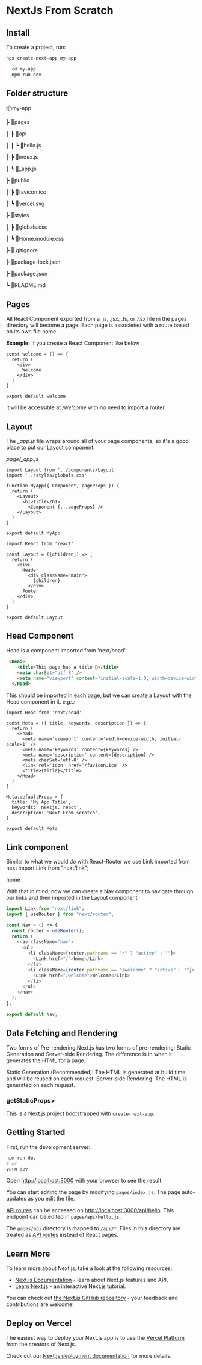 # NextJs From Scratch

## Install

To create a project, run:

```bash
npx create-next-app my-app

  cd my-app
  npm run dev
```

## Folder structure

📦my-app

┣ 📂pages

┃ ┣ 📂api

┃ ┃ ┗ 📜hello.js

┃ ┣ 📜index.js

┃ ┗ 📜_app.js

┣ 📂public

┃ ┣ 📜favicon.ico

┃ ┗ 📜vercel.svg

┣ 📂styles

┃ ┣ 📜globals.css

┃ ┗ 📜Home.module.css

┣ 📜.gitignore

┣ 📜package-lock.json

┣ 📜package.json

┗ 📜README.md

## Pages

All React Component exported from a .js, .jsx, .ts, or .tsx file in the pages directory will become a page. Each page is associeted with a route based on its own file name.

**Example:**
If you create a React Component like below

```JS
const welcome = () => {
  return (
    <div>
      Welcome
    </div>
  )
}

export default welcome

```

it will be accessible at _/welcome_ with no need to import a router

## Layout

The _\_app.js_ file wraps around all of your page components, so it's a good place to put our Layout component.

_page/\_app.js_

```JS
import Layout from '../components/Layout'
import '../styles/globals.css'

function MyApp({ Component, pageProps }) {
  return (
    <Layout>
      <h1>Title</h1>
        <Component {...pageProps} />
    </Layout>
  )
}

export default MyApp
```

```JS
import React from 'react'

const Layout = ({children}) => {
  return (
    <div>
      Header
        <div className="main">
          {children}
        </div>
      Footer
    </div>
  )
}

export default Layout
```

## Head Component

Head is a component imported from 'next/head'

```HTML
 <Head>
    <title>This page has a title 🤔</title>
    <meta charSet="utf-8" />
    <meta name="viewport" content="initial-scale=1.0, width=device-width" />
  </Head>
```

This should be imported in each page, but we can create a Layout with the Head component in it.
_e.g:.:_

```JS
import Head from 'next/head'

const Meta = ({ title, keywords, description }) => {
  return (
    <Head>
      <meta name='viewport' content='width=device-width, initial-scale=1' />
      <meta name='keywords' content={keywords} />
      <meta name='description' content={description} />
      <meta charSet='utf-8' />
      <link rel='icon' href='/favicon.ico' />
      <title>{title}</title>
    </Head>
  )
}

Meta.defaultProps = {
  title: 'My App Title',
  keywords: 'nextjs, react',
  description: 'Next From scratch',
}

export default Meta

```

## Link component

Similar to what we would do with React-Router we use Link imported from next
import Link from "next/link";

<Link href="/">home</Link>

With that in mind, now we can create a Nav component to navigate through our links and then imported in the Layout component

```js
import Link from "next/link";
import { useRouter } from "next/router";

const Nav = () => {
  const router = useRouter();
  return (
    <nav className="nav">
      <ul>
        <li className={router.pathname == "/" ? "active" : ""}>
          <Link href="/">home</Link>
        </li>
        <li className={router.pathname == "/welcome" ? "active" : ""}>
          <Link href="/welcome">Welcome</Link>
        </li>
      </ul>
    </nav>
  );
};

export default Nav;
```

## Data Fetching and Rendering

Two forms of Pre-rendering
Next.js has two forms of pre-rendering: Static Generation and Server-side Rendering. The difference is in when it generates the HTML for a page.

Static Generation (Recommended): The HTML is generated at build time and will be reused on each request.
Server-side Rendering: The HTML is generated on each request.

### getStaticProps>

This is a [Next.js](https://nextjs.org/) project bootstrapped with [`create-next-app`](https://github.com/vercel/next.js/tree/canary/packages/create-next-app).

## Getting Started

First, run the development server:

```bash
npm run dev
# or
yarn dev
```

Open [http://localhost:3000](http://localhost:3000) with your browser to see the result.

You can start editing the page by modifying `pages/index.js`. The page auto-updates as you edit the file.

[API routes](https://nextjs.org/docs/api-routes/introduction) can be accessed on [http://localhost:3000/api/hello](http://localhost:3000/api/hello). This endpoint can be edited in `pages/api/hello.js`.

The `pages/api` directory is mapped to `/api/*`. Files in this directory are treated as [API routes](https://nextjs.org/docs/api-routes/introduction) instead of React pages.

## Learn More

To learn more about Next.js, take a look at the following resources:

- [Next.js Documentation](https://nextjs.org/docs) - learn about Next.js features and API.
- [Learn Next.js](https://nextjs.org/learn) - an interactive Next.js tutorial.

You can check out [the Next.js GitHub repository](https://github.com/vercel/next.js/) - your feedback and contributions are welcome!

## Deploy on Vercel

The easiest way to deploy your Next.js app is to use the [Vercel Platform](https://vercel.com/new?utm_medium=default-template&filter=next.js&utm_source=create-next-app&utm_campaign=create-next-app-readme) from the creators of Next.js.

Check out our [Next.js deployment documentation](https://nextjs.org/docs/deployment) for more details.
